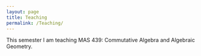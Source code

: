 ```yaml
---
layout: page
title: Teaching
permalink: /Teaching/
---
```


This semester I am teaching MAS 439: Commutative Algebra and Algebraic Geometry.




